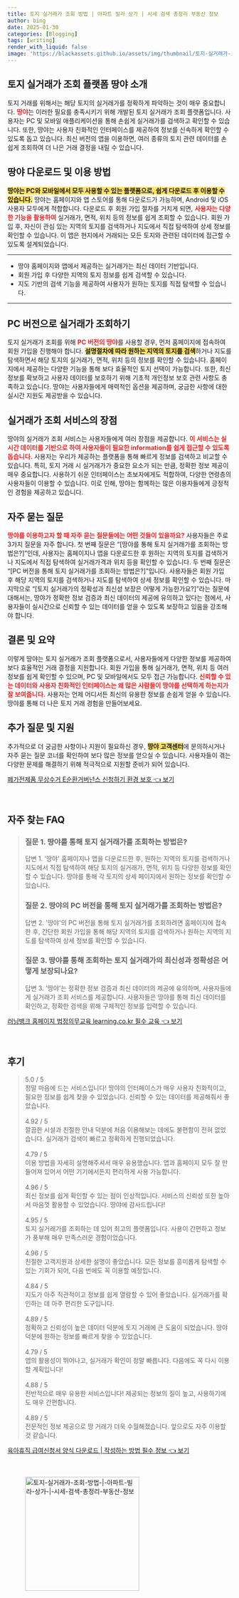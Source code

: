 ```yaml
---
title: 토지 실거래가 조회 방법 | 아파트 빌라 상가 | 시세 검색 총정리 부동산 정보
author: bing
date: 2025-01-30
categories: [Blogging]
tags: [writing]
render_with_liquid: false
image: 'https://blackassets.github.io/assets/img/thumbnail/토지-실거래가-조회-방법-|-아파트-빌라-상가-|-시세-검색-총정리-부동산-정보.webp'
---
```



<h2 id='토지 실거래가 조회 플랫폼 땅야 소개'>토지 실거래가 조회 플랫폼 땅야 소개</h2>

<p>토지 거래를 위해서는 해당 토지의 실거래가를 정확하게 파악하는 것이 매우 중요합니다. <b><span style="color: #ee2323;">땅야</span></b>는 이러한 필요를 충족시키기 위해 개발된 토지 실거래가 조회 플랫폼입니다. 사용자는 PC 및 모바일 애플리케이션을 통해 손쉽게 실거래가를 검색하고 확인할 수 있습니다. 또한, 땅야는 사용자 친화적인 인터페이스를 제공하여 정보를 신속하게 확인할 수 있도록 돕고 있습니다. 최신 버전의 앱을 이용하면, 여러 종류의 토지 관련 데이터를 손쉽게 조회하여 더 나은 거래 결정을 내릴 수 있습니다.</p>

<h2 id='땅야 다운로드 및 이용 방법'>땅야 다운로드 및 이용 방법</h2>

<p><b><span style="background-color: #ffe066;">땅야는 PC와 모바일에서 모두 사용할 수 있는 플랫폼으로, 쉽게 다운로드 후 이용할 수 있습니다.</span></b> 땅야는 홈페이지와 앱 스토어를 통해 다운로드가 가능하며, Android 및 iOS 사용자 모두에게 적합합니다. 다운로드 후 회원 가입 절차를 거치게 되면, <b><span style="color: #ee2323;">사용자는 다양한 기능을 활용하여</span></b> 실거래가, 면적, 위치 등의 정보를 쉽게 조회할 수 있습니다. 회원 가입 후, 자신이 관심 있는 지역의 토지를 검색하거나 지도에서 직접 탐색하여 상세 정보를 확인할 수 있습니다. 이 앱은 현지에서 거래되는 모든 토지와 관련된 데이터에 접근할 수 있도록 설계되었습니다.</p>

<hr />

<ul>
    <li>땅야 홈페이지와 앱에서 제공하는 실거래가는 최신 데이터 기반입니다.</li>
    <li>회원 가입 후 다양한 지역의 토지 정보를 쉽게 검색할 수 있습니다.</li>
    <li>지도 기반의 검색 기능을 제공하여 사용자가 원하는 토지를 직접 탐색할 수 있습니다.</li>
</ul>

<hr />

<h2 id='PC 버전으로 실거래가 조회하기'>PC 버전으로 실거래가 조회하기</h2>

<p>토지 실거래가 조회를 위해 <b><span style="color: #ee2323;">PC 버전의 땅야</span></b>를 사용할 경우, 먼저 홈페이지에 접속하여 회원 가입을 진행해야 합니다. <b><span style="background-color: #ffe066;">설명절차에 따라 원하는 지역의 토지를 검색</span></b>하거나 지도를 탐색하면서 해당 토지의 실거래가, 면적, 위치 등의 정보를 확인할 수 있습니다. 홈페이지에서 제공하는 다양한 기능을 통해 보다 효율적인 토지 선택이 가능합니다. 또한, 최신 정보를 확보하고 사용자 데이터를 보호하기 위해 기초적 개인정보 보호 관련 사항도 충족하고 있습니다. 땅야는 사용자들에게 매력적인 옵션을 제공하며, 궁금한 사항에 대한 실시간 지원도 제공받을 수 있습니다.</p>

<h2 id='실거래가 조회 서비스의 장점'>실거래가 조회 서비스의 장점</h2>

<p>땅야의 실거래가 조회 서비스는 사용자들에게 여러 장점을 제공합니다. <b><span style="color: #ee2323;">이 서비스는 실시간 데이터를 기반으로 하여 사용자들이 필요한 information를 쉽게 접근할 수 있도록 돕습니다.</span></b> 사용자는 우리가 제공하는 플랫폼을 통해 빠르게 정보를 검색하고 비교할 수 있습니다. 특히, 토지 거래 시 실거래가가 중요한 요소가 되는 만큼, 정확한 정보 제공이 매우 중요합니다. 사용하기 쉬운 인터페이스는 초보자에게도 적합하여, 다양한 연령층의 사용자들이 이용할 수 있습니다. 이로 인해, 땅야는 함께하는 많은 이용자들에게 긍정적인 경험을 제공하고 있습니다.</p>

<h2 id='자주 묻는 질문'>자주 묻는 질문</h2>

<p><b><span style="color: #ee2323;">땅야를 이용하고자 할 때 자주 묻는 질문들에는 어떤 것들이 있을까요?</span></b> 사용자들은 주로 3가지 질문을 자주 합니다. 첫 번째 질문은 “[땅야를 통해 토지 실거래가를 조회하는 방법은?]”인데, 사용자는 홈페이지나 앱을 다운로드한 후 원하는 지역의 토지를 검색하거나 지도에서 직접 탐색하여 실거래가격과 위치 등을 확인할 수 있습니다. 두 번째 질문은 “[PC 버전을 통해 토지 실거래가를 조회하는 방법은?]”입니다. 사용자들은 회원 가입 후 해당 지역의 토지를 검색하거나 지도를 탐색하여 상세 정보를 확인할 수 있습니다. 마지막으로 “[토지 실거래가의 정확성과 최신성 보장은 어떻게 가능한가요?]”라는 질문에 대해서는, 땅야가 정확한 정보 검증과 최신 데이터의 제공에 유의하고 있다는 점에서, 사용자들이 실시간으로 신뢰할 수 있는 데이터를 얻을 수 있도록 보장하고 있음을 강조해야 합니다.</p>

<h2 id='결론 및 요약'>결론 및 요약</h2>

<p>이렇게 땅야는 토지 실거래가 조회 플랫폼으로서, 사용자들에게 다양한 정보를 제공하여 보다 효율적인 거래 결정을 지원합니다. 회원 가입을 통해 실거래가, 면적, 위치 등 여러 정보를 쉽게 확인할 수 있으며, PC 및 모바일에서도 모두 접근 가능합니다. <b><span style="color: #ee2323;">신뢰할 수 있는 데이터와 사용자 친화적인 인터페이스는 왜 많은 사람들이 땅야를 선택하게 하는지가 잘 보여줍니다.</span></b> 사용자는 언제 어디서든 최신의 유용한 정보를 손쉽게 얻을 수 있습니다. 땅야를 통해 더 나은 토지 거래 경험을 만들어보세요.</p>

<h2 id='추가 질문 및 지원'>추가 질문 및 지원</h2>

<p>추가적으로 더 궁금한 사항이나 지원이 필요하신 경우, <b><span style="background-color: #ffe066;">땅야 고객센터</span></b>에 문의하시거나 자주 묻는 질문 코너를 확인하여 보다 많은 정보를 얻으실 수 있습니다. 사용자들이 겪는 다양한 문제를 해결하기 위해 적극적으로 지원할 준비가 되어 있습니다.</p>


<p><a class="click-button" title="폐가전제품 무상수거 E순환거버넌스 신청하기 환경 보호" href="https://blackassets.github.io/posts/%ED%8F%90%EA%B0%80%EC%A0%84%EC%A0%9C%ED%92%88-%EB%AC%B4%EC%83%81%EC%88%98%EA%B1%B0-E%EC%88%9C%ED%99%98%EA%B1%B0%EB%B2%84%EB%84%8C%EC%8A%A4-%EC%8B%A0%EC%B2%AD%ED%95%98%EA%B8%B0-%ED%99%98%EA%B2%BD-%EB%B3%B4%ED%98%B8/" rel="dofollow">폐가전제품 무상수거 E순환거버넌스 신청하기 환경 보호 👈 보기</a></p><br>
<h2 id='자주_찾는_FAQ'>자주 찾는 FAQ</h2>
<div itemscope="" itemtype="https://schema.org/FAQPage"> 
<blockquote> 
<div itemscope="" itemprop="mainEntity" itemtype="https://schema.org/Question"> 
<h3 itemprop="name">질문 1. 땅야를 통해 토지 실거래가를 조회하는 방법은?</h3> 
<div itemscope="" itemprop="acceptedAnswer" itemtype="https://schema.org/Answer"> 
<span itemprop="text"> 
<p>답변 1. '땅야' 홈페이지나 앱을 다운로드한 후, 원하는 지역의 토지를 검색하거나 지도에서 직접 탐색하여 해당 토지의 실거래가, 면적, 위치 등 다양한 정보를 확인할 수 있습니다. 땅야를 통해 각 토지의 상세 페이지에서 원하는 정보를 확인할 수 있습니다.</p> 
</span> 
</div> 
</div> 

<div itemscope="" itemprop="mainEntity" itemtype="https://schema.org/Question"> 
<h3 itemprop="name">질문 2. 땅야의 PC 버전을 통해 토지 실거래가를 조회하는 방법은?</h3> 
<div itemscope="" itemprop="acceptedAnswer" itemtype="https://schema.org/Answer"> 
<span itemprop="text"> 
<p>답변 2. '땅야'의 PC 버전을 통해 토지 실거래가를 조회하려면 홈페이지에 접속한 후, 간단한 회원 가입을 통해 해당 지역의 토지를 검색하거나 원하는 지역의 지도를 탐색하여 상세 정보를 확인할 수 있습니다.</p> 
</span> 
</div> 
</div> 

<div itemscope="" itemprop="mainEntity" itemtype="https://schema.org/Question"> 
<h3 itemprop="name">질문 3. 땅야를 통해 조회하는 토지 실거래가의 최신성과 정확성은 어떻게 보장되나요?</h3> 
<div itemscope="" itemprop="acceptedAnswer" itemtype="https://schema.org/Answer"> 
<span itemprop="text"> 
<p>답변 3. '땅야'는 정확한 정보 검증과 최신 데이터의 제공에 유의하며, 사용자들에게 실거래가 조회 서비스를 제공합니다. 사용자들은 땅야를 통해 최신 데이터를 확인하고, 정확한 검색을 위해 구체적인 정보를 입력할 수 있습니다.</p> 
</span> 
</div> 
</div> 

</blockquote> 
</div>
<p><a class="click-button" title="러닝뱅크 홈페이지 법정의무교육 learning.co.kr 필수 교육" href="https://blackassets.github.io/posts/%EB%9F%AC%EB%8B%9D%EB%B1%85%ED%81%AC-%ED%99%88%ED%8E%98%EC%9D%B4%EC%A7%80-%EB%B2%95%EC%A0%95%EC%9D%98%EB%AC%B4%EA%B5%90%EC%9C%A1-learning.co.kr-%ED%95%84%EC%88%98-%EA%B5%90%EC%9C%A1/" rel="dofollow">러닝뱅크 홈페이지 법정의무교육 learning.co.kr 필수 교육 👈 보기</a></p><br>
<h2 id='후기'>후기</h2>
<div itemscope itemtype="https://schema.org/Product">
  <blockquote>
  <div itemprop="review" itemscope itemtype="https://schema.org/Review">
      <div itemprop="reviewRating" itemscope itemtype="https://schema.org/Rating"> <span itemprop="ratingValue">5.0</span> / <span itemprop="bestRating">5</span> </div>
      <span itemprop="reviewBody">정말 마음에 드는 서비스입니다! 땅야의 인터페이스가 매우 사용자 친화적이고, 필요한 정보를 쉽게 찾을 수 있었습니다. 신뢰할 수 있는 데이터를 제공해줘서 좋았습니다.</span>
  </div>
  <br>
  <div itemprop="review" itemscope itemtype="https://schema.org/Review">
      <div itemprop="reviewRating" itemscope itemtype="https://schema.org/Rating"> <span itemprop="ratingValue">4.92</span> / <span itemprop="bestRating">5</span> </div>
      <span itemprop="reviewBody">깔끔한 시설과 친절한 안내 덕분에 처음 이용해보는 데에도 불편함이 전혀 없었습니다. 실거래가 검색이 빠르고 정확하게 진행되었습니다.</span>
  </div>
  <br>
  <div itemprop="review" itemscope itemtype="https://schema.org/Review">
      <div itemprop="reviewRating" itemscope itemtype="https://schema.org/Rating"> <span itemprop="ratingValue">4.79</span> / <span itemprop="bestRating">5</span> </div>
      <span itemprop="reviewBody">이용 방법을 자세히 설명해주셔서 매우 유용했습니다. 앱과 홈페이지 모두 잘 만들어져 있어서 어떤 기기에서든지 편리하게 사용 가능합니다.</span>
  </div>
  <br>
  <div itemprop="review" itemscope itemtype="https://schema.org/Review">
      <div itemprop="reviewRating" itemscope itemtype="https://schema.org/Rating"> <span itemprop="ratingValue">4.96</span> / <span itemprop="bestRating">5</span> </div>
      <span itemprop="reviewBody">최신 정보를 쉽게 확인할 수 있는 점이 인상적입니다. 서비스의 신뢰성 또한 높아서 마음껏 활용할 수 있었습니다. 땅야에 감사드립니다!</span>
  </div>
  <br>
  <div itemprop="review" itemscope itemtype="https://schema.org/Review">
      <div itemprop="reviewRating" itemscope itemtype="https://schema.org/Rating"> <span itemprop="ratingValue">4.95</span> / <span itemprop="bestRating">5</span> </div>
      <span itemprop="reviewBody">토지 실거래가를 조회하는 데 있어 최고의 플랫폼입니다. 사용이 간편하고 정보가 풍부해 매우 만족스러운 경험이었습니다.</span>
  </div>
  <br>
  <div itemprop="review" itemscope itemtype="https://schema.org/Review">
      <div itemprop="reviewRating" itemscope itemtype="https://schema.org/Rating"> <span itemprop="ratingValue">4.96</span> / <span itemprop="bestRating">5</span> </div>
      <span itemprop="reviewBody">친절한 고객지원과 상세한 설명이 좋았습니다. 모든 정보를 흥미롭게 탐색할 수 있는 기회가 되어, 다음 번에도 꼭 이용할 예정입니다.</span>
  </div>
  <br>
  <div itemprop="review" itemscope itemtype="https://schema.org/Review">
      <div itemprop="reviewRating" itemscope itemtype="https://schema.org/Rating"> <span itemprop="ratingValue">4.84</span> / <span itemprop="bestRating">5</span> </div>
      <span itemprop="reviewBody">지도가 아주 직관적이고 정보를 쉽게 열람할 수 있어 좋았습니다. 실거래가를 확인하는 데 아주 편리한 도구입니다.</span>
  </div>
  <br>
  <div itemprop="review" itemscope itemtype="https://schema.org/Review">
      <div itemprop="reviewRating" itemscope itemtype="https://schema.org/Rating"> <span itemprop="ratingValue">4.89</span> / <span itemprop="bestRating">5</span> </div>
      <span itemprop="reviewBody">정확하고 신뢰성이 높은 데이터 덕분에 토지 거래에 큰 도움이 되었습니다. 땅야 덕분에 원하는 정보를 빠르게 찾을 수 있었습니다.</span>
  </div>
  <br>
  <div itemprop="review" itemscope itemtype="https://schema.org/Review">
      <div itemprop="reviewRating" itemscope itemtype="https://schema.org/Rating"> <span itemprop="ratingValue">4.79</span> / <span itemprop="bestRating">5</span> </div>
      <span itemprop="reviewBody">앱의 활용성이 뛰어나고, 실거래가 확인이 정말 빠릅니다. 다음에도 꼭 다시 이용할 계획입니다!</span>
  </div>
  <br>
  <div itemprop="review" itemscope itemtype="https://schema.org/Review">
      <div itemprop="reviewRating" itemscope itemtype="https://schema.org/Rating"> <span itemprop="ratingValue">4.88</span> / <span itemprop="bestRating">5</span> </div>
      <span itemprop="reviewBody">전반적으로 매우 유용한 서비스입니다! 제공되는 정보의 질이 높고, 사용하기에도 매우 간편합니다.</span>
  </div>
  <br>
  <div itemprop="review" itemscope itemtype="https://schema.org/Review">
      <div itemprop="reviewRating" itemscope itemtype="https://schema.org/Rating"> <span itemprop="ratingValue">4.89</span> / <span itemprop="bestRating">5</span> </div>
      <span itemprop="reviewBody">전문적인 정보 제공으로 땅 거래가 더욱 수월해졌습니다. 앞으로도 자주 이용할 것 같습니다.</span>
  </div>
  </blockquote>
</div>
<p><a class="click-button" title="육아휴직 급여신청서 양식 다운로드 | 작성하는 방법 필수 정보" href="https://blackassets.github.io/posts/%EC%9C%A1%EC%95%84%ED%9C%B4%EC%A7%81-%EA%B8%89%EC%97%AC%EC%8B%A0%EC%B2%AD%EC%84%9C-%EC%96%91%EC%8B%9D-%EB%8B%A4%EC%9A%B4%EB%A1%9C%EB%93%9C-%EC%9E%91%EC%84%B1%ED%95%98%EB%8A%94-%EB%B0%A9%EB%B2%95-%ED%95%84%EC%88%98-%EC%A0%95%EB%B3%B4/" rel="dofollow">육아휴직 급여신청서 양식 다운로드 | 작성하는 방법 필수 정보 👈 보기</a></p><br>
<figure class="image"><img src="https://blackassets.github.io/assets/img/thumbnail/토지-실거래가-조회-방법-|-아파트-빌라-상가-|-시세-검색-총정리-부동산-정보.webp" alt="토지-실거래가-조회-방법-|-아파트-빌라-상가-|-시세-검색-총정리-부동산-정보" width="256" height="256"></figure>